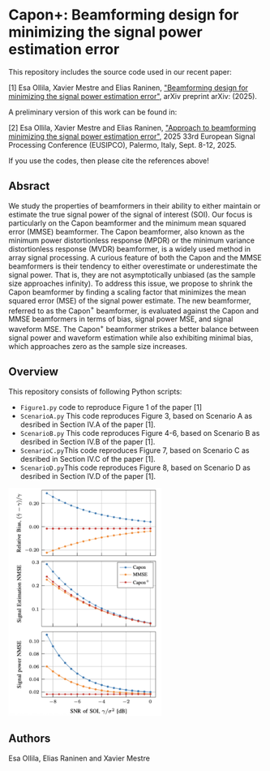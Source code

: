 # Capon+: Beamforming design for minimizing the signal power estimation error
This repository includes the source code used in our recent paper:

[1] Esa Ollila, Xavier Mestre and Elias Raninen, ["Beamforming design for minimizing the signal power estimation error"](https://arxiv.org/abs/), arXiv preprint arXiv: (2025).

A preliminary version of this work can be found in: 

[2] Esa Ollila, Xavier Mestre and Elias Raninen, ["Approach to beamforming minimizing the signal power estimation error"](https://cmsworkshops.com/EUSIPCO2025/TempDev/view_paper.php?PaperNum=1633), 2025 33rd European Signal Processing Conference (EUSIPCO), Palermo, Italy, Sept. 8-12, 2025. 

If you use the codes, then please cite the references above!

## Absract
 We study the properties of beamformers in their ability to either maintain or estimate the true signal power of the signal of interest (SOI). Our focus is particularly on the Capon beamformer and the minimum mean squared error (MMSE) beamformer. The Capon beamformer, also known as the minimum power distortionless response (MPDR) or the minimum variance distortionless response (MVDR) beamformer, is a widely used method in array signal processing.  A curious feature of both the Capon and the MMSE beamformers is their tendency to either overestimate or underestimate the signal power. That is, they are not asymptotically unbiased (as the sample size approaches infinity). To address this issue, we propose to shrink the Capon beamformer by finding a scaling factor that minimizes the mean squared error (MSE) of the signal power estimate. The new beamformer, referred to as the Capon$^+$ beamformer, is evaluated against the Capon and MMSE beamformers in terms of bias, signal power MSE, and signal waveform MSE. The Capon$^+$ beamformer strikes a better balance between signal power and waveform estimation while also exhibiting minimal bias, which approaches zero as the sample size increases.


## Overview
This repository consists of following Python scripts:

* `Figure1.py` code to reproduce Figure 1 of the paper [1]
* `ScenarioA.py` This code reproduces Figure 3, based on Scenario A as desribed in Section IV.A of the paper [1]. 
* `ScenarioB.py` This code reproduces Figure 4-6, based on Scenario B as desribed in Section IV.B of the paper [1]. 
* `ScenarioC.py`This code reproduces Figure 7, based on Scenario C as desribed in Section IV.C of the paper [1]. 
* `ScenarioD.py`This code reproduces Figure 8, based on Scenario D as desribed in Section IV.D of the paper [1]. 


<img src="Figure1.png" alt="Figure 1" width="60%">

## Authors
Esa Ollila, Elias Raninen and Xavier Mestre